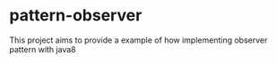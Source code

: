 # pattern-observer

This project aims to provide a example of how implementing observer pattern with java8

